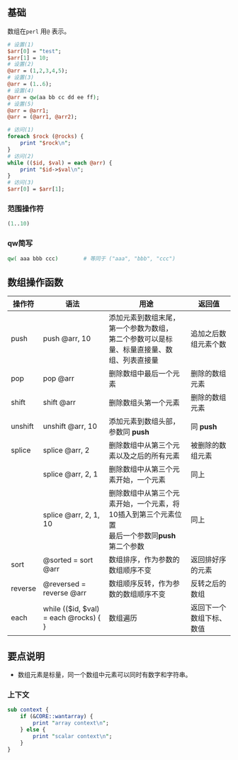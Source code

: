 ## 基础

数组在`perl` 用`@` 表示。

```perl
# 设置(1)
$arr[0] = "test";
$arr[1] = 10;
# 设置(2)
@arr = (1,2,3,4,5);
# 设置(3)
@arr = (1..6);
# 设置(4)
@arr = qw(aa bb cc dd ee ff);
# 设置(5)
@arr = @arr1;
@arr = (@arr1, @arr2);

# 访问(1)
foreach $rock (@rocks) {
	print "$rock\n";
}
# 访问(2)
while (($id, $val) = each @arr) {
	print "$id->$val\n";
}
# 访问(3)
$arr[0] = $arr[1];
```

### 范围操作符

```perl
(1..10)
```

### qw简写

```perl
qw( aaa bbb ccc)		# 等同于 ("aaa", "bbb", "ccc")
```



## 数组操作函数

| 操作符  | 语法                                       | 用途                                                         | 返回值                   |
| ------- | ------------------------------------------ | ------------------------------------------------------------ | ------------------------ |
| push    | push @arr, 10                              | 添加元素到数组末尾，第一个参数为数组，<br />第二个参数可以是标量、标量直接量、数组、列表直接量 | 追加之后数组元素个数     |
| pop     | pop @arr                                   | 删除数组中最后一个元素                                       | 删除的数组元素           |
| shift   | shift @arr                                 | 删除数组头第一个元素                                         | 删除的数组元素           |
| unshift | unshift @arr, 10                           | 添加元素到数组头部，参数同 **push**                          | 同 **push**              |
| splice  | splice @arr, 2                             | 删除数组中从第三个元素以及之后的所有元素                     | 被删除的数组元素         |
|         | splice @arr, 2, 1                          | 删除数组中从第三个元素开始，一个元素                         | 同上                     |
|         | splice @arr, 2, 1, 10                      | 删除数组中从第三个元素开始，一个元素，将10插入到第三个元素位置<br />最后一个参数同**push** 第二个参数 | 同上                     |
| sort    | @sorted = sort @arr                        | 数组排序，作为参数的数组顺序不变                             | 返回排好序的元素         |
| reverse | @reversed = reverse @arr                   | 数组顺序反转，作为参数的数组顺序不变                         | 反转之后的数组           |
| each    | while (($id, $val) = each @rocks) {<br />} | 数组遍历                                                     | 返回下一个数组下标、数值 |



## 要点说明

* 数组元素是标量，同一个数组中元素可以同时有数字和字符串。



### 上下文

```perl
sub context {
	if (&CORE::wantarray) {
		print "array context\n";
	} else {
		print "scalar context\n";	
	}
}
```



